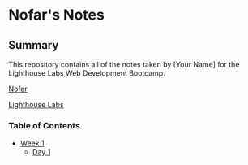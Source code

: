 # Nofar's Notes

## Summary 
This repository contains all of the notes taken by [Your Name] for the Lighthouse Labs Web Development Bootcamp.

[Nofar](https://github.com/NofarCodes) 

[Lighthouse Labs](https://www.lighthouselabs.ca/en)

### Table of Contents
* [Week 1](/Week_1)
  * [Day 1](/Week_1/Day_1)

   